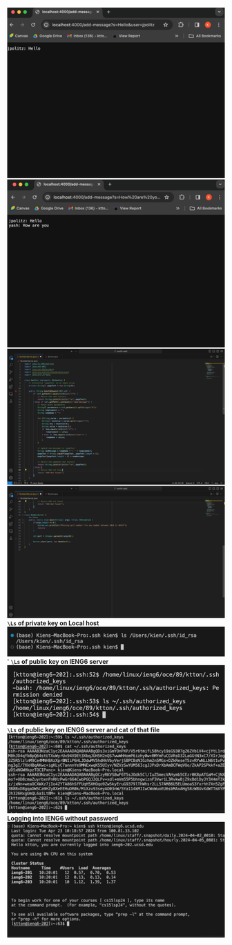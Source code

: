 ![Image](jpolitzHello.png)
![Image](yashHello.png)
![Image](Lab2Code.png)
![Image](Lab2Code2.png)
**`\Ls` of private key on Local host**
![Image](Lab2pt1.png)'
**`\Ls` of public key on IENG6 server**
![Image](Lab2pt2.png)
**`\Ls` of public key on IENG6 server and cat of that file**
![Image](Lab2Ls.png)
**Logging into IENG6 without password**
![Image](SSHNoPassword.png)
